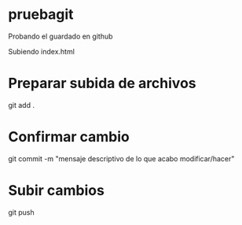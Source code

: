 # pruebagit
Probando el guardado en github

Subiendo index.html

# Preparar subida de archivos
git add .

# Confirmar cambio
git commit -m "mensaje descriptivo de lo que acabo modificar/hacer"

# Subir cambios
git push